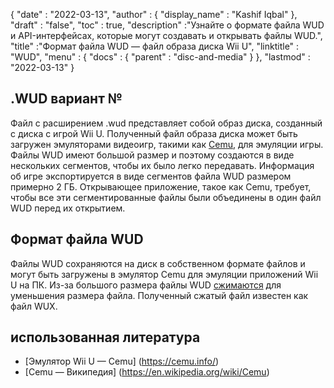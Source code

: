 {
  "date" : "2022-03-13",
  "author" : {
    "display_name" : "Kashif Iqbal"
},
  "draft" : "false",
   "toc" : true,
  "description" :"Узнайте о формате файла WUD и API-интерфейсах, которые могут создавать и открывать файлы WUD.",
  "title" :"Формат файла WUD — файл образа диска Wii U",
  "linktitle" : "WUD",
  "menu" : {
    "docs" : {
      "parent" : "disc-and-media"
}
},
  "lastmod" : "2022-03-13"
}

## .WUD вариант №

Файл с расширением .wud представляет собой образ диска, созданный с диска с игрой Wii U. Полученный файл образа диска может быть загружен эмуляторами видеоигр, такими как [Cemu](https://cemu.info/), для эмуляции игры. Файлы WUD имеют большой размер и поэтому создаются в виде нескольких сегментов, чтобы их было легко передавать. Информация об игре экспортируется в виде сегментов файла WUD размером примерно 2 ГБ. Открывающее приложение, такое как Cemu, требует, чтобы все эти сегментированные файлы были объединены в один файл WUD перед их открытием.

## Формат файла WUD

Файлы WUD сохраняются на диск в собственном формате файлов и могут быть загружены в эмулятор Cemu для эмуляции приложений Wii U на ПК. Из-за большого размера файлы WUD [сжимаются](/ru/compression/) для уменьшения размера файла. Полученный сжатый файл известен как файл WUX.

## использованная литература

* [Эмулятор Wii U — Cemu] (https://cemu.info/)
* [Cemu — Википедия] (https://en.wikipedia.org/wiki/Cemu)

